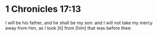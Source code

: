# 1 Chronicles 17:13

I will be his father, and he shall be my son: and I will not take my mercy away from him, as I took [it] from [him] that was before thee: